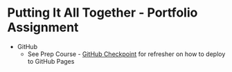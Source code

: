 # Putting It All Together - Portfolio Assignment

* GitHub
    * See Prep Course - [GitHub Checkpoint](https://courses.thinkful.com/wd-html-css-v2/checkpoint/8) for refresher on how to deploy to GitHub Pages